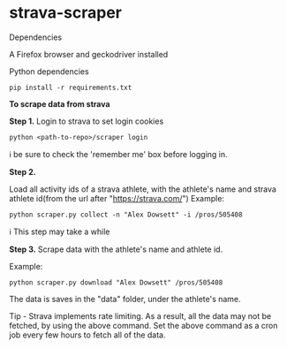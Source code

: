 # strava-scraper

Dependencies<br>

A Firefox browser and geckodriver installed

Python dependencies
```
pip install -r requirements.txt
```

<b>To scrape data from strava</b>

<b>Step 1.</b> Login to strava to set login cookies

```
python <path-to-repo>/scraper login
```
ℹ️ be sure to check the 'remember me' box before logging in.


<b>Step 2.</b>

Load all activity ids of a strava athlete, with the athlete's name and strava athlete id(from the url after "https://strava.com/")
Example:
```
python scraper.py collect -n "Alex Dowsett" -i /pros/505408
```
ℹ️ This step may take a while 


<b>Step 3.</b> Scrape data with the athlete's name and athlete id. 

Example:
```
python scraper.py download "Alex Dowsett" /pros/505408
```

The data is saves in the "data" folder, under the athlete's name.


Tip - Strava implements rate limiting. As a result, all the data may not be fetched, by using the above command. Set the above command as a cron job every few hours to fetch all of the data.
